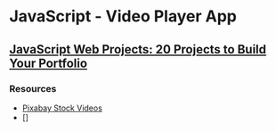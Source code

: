 # JavaScript - Video Player App
## [JavaScript Web Projects: 20 Projects to Build Your Portfolio](https://zerotomastery.io/courses/javascript-projects/)
### Resources
- [Pixabay Stock Videos](https://pixabay.com/videos/)
- []